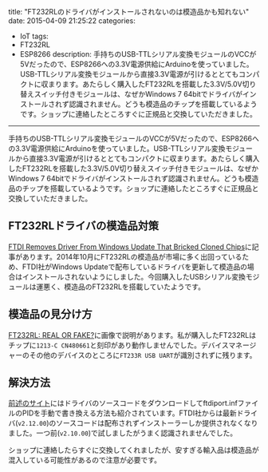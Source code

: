 title: "FT232RLのドライバがインストールされないのは模造品かも知れない"
date: 2015-04-09 21:25:22
categories:
 - IoT
tags:
 - FT232RL
 - ESP8266
description: 手持ちのUSB-TTLシリアル変換モジュールのVCCが5Vだったので、ESP8266への3.3V電源供給にArduinoを使っていました。USB-TTLシリアル変換モジュールから直接3.3V電源が引けるととてもコンパクトに収まります。あたらしく購入したFT232RLを搭載した3.3V/5.0V切り替えスイッチ付きモジュールは、なぜかWindows 7 64bitでドライバがインストールされず認識されません。どうも模造品のチップを搭載しているようです。ショップに連絡したところすぐに正規品と交換していただきました。
---

手持ちのUSB-TTLシリアル変換モジュールのVCCが5Vだったので、ESP8266への3.3V電源供給にArduinoを使っていました。USB-TTLシリアル変換モジュールから直接3.3V電源が引けるととてもコンパクトに収まります。あたらしく購入したFT232RLを搭載した3.3V/5.0V切り替えスイッチ付きモジュールは、なぜかWindows 7 64bitでドライバがインストールされず認識されません。どうも模造品のチップを搭載しているようです。ショップに連絡したところすぐに正規品と交換していただきました。


<!-- more -->

## FT232RLドライバの模造品対策

[FTDI Removes Driver From Windows Update That Bricked Cloned Chips](http://hardware.slashdot.org/story/14/10/24/1330252/ftdi-removes-driver-from-windows-update-that-bricked-cloned-chips)に記事があります。2014年10月にFT232RLの模造品が市場に多く出回っているため、FTDI社がWindows Updateで配布しているドライバを更新して模造品の場合はインストールされないようにしました。今回購入したUSBシリアル変換モジュールは運悪く、模造品のFT232RLを搭載していたようです。

## 模造品の見分け方

[FT232RL: REAL OR FAKE?](http://hackaday.com/2014/02/19/ft232rl-real-or-fake/)に画像で説明があります。私が購入したFT232RLはチップに`1213-C CN480661`と刻印があり動作しませんでした。デバイスマネージャーのその他のデバイスのところに`FT233R USB UART`が識別されずに残ります。

## 解決方法

[前述のサイト](http://hackaday.com/2014/02/19/ft232rl-real-or-fake/)にはドライバのソースコードをダウンロードしてftdiport.infファイルのPIDを手動で書き換える方法も紹介されています。FTDI社からは最新ドライバ(`v2.12.00`)のソースコードは配布されずインストーラーしか提供されなくなりました。一つ前(`v2.10.00`)で試しましたがうまく認識されませんでした。

ショップに連絡したらすぐに交換してくれましたが、安すぎる輸入品は模造品が混入している可能性があるので注意が必要です。

